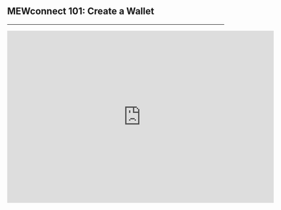 ## MEWconnect 101: Create a Wallet
***

<iframe width="619" height="400" src="https://www.youtube.com/embed/p2q6qrcKtj8" frameborder="0" allow="accelerometer; autoplay; encrypted-media; gyroscope; picture-in-picture" allowfullscreen></iframe>

